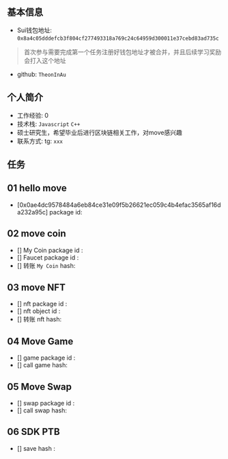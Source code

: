 ## 基本信息
- Sui钱包地址: `0x8a4c05dddefcb3f804cf277493318a769c24c64959d300011e37cebd83ad735c`
> 首次参与需要完成第一个任务注册好钱包地址才被合并，并且后续学习奖励会打入这个地址
- github: `TheonInAu`

## 个人简介
- 工作经验: 0
- 技术栈: `Javascript` `C++`
- 硕士研究生，希望毕业后进行区块链相关工作，对move感兴趣
- 联系方式: tg: `xxx` 

## 任务

##   01 hello move  
- [0x0ae4dc9578484a6eb84ce31e09f5b26621ec059c4b4efac3565af16da232a95c] package id: 

##   02 move coin
- [] My Coin package id : 
- [] Faucet package id : 
- [] 转账 `My Coin` hash:

##   03 move NFT
- [] nft package id :
- [] nft object id : 
- [] 转账 nft  hash:

##   04 Move Game
- [] game package id :
- [] call game hash:

##   05 Move Swap
- [] swap package id :
- [] call swap hash:

##   06 SDK PTB
- [] save hash :